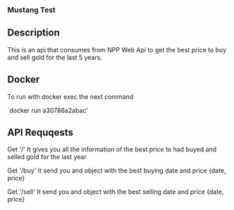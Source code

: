 ### Mustang Test

## Description

This is an api that consumes from NPP Web Api to get the best price to buy and sell gold for the last 5 years.

## Docker

To run with docker exec the next command

`docker run a30786a2abac'

## API Requqests

Get '/'
It gives you all the information of the best price to had buyed and selled gold for the last year

Get '/buy'
It send you and object with the best buying date and price {date, price}

Get '/sell'
It send you and object with the best selling date and price {date, price}